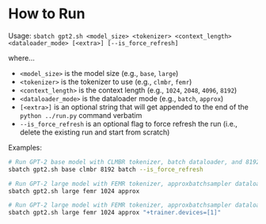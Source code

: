 # How to Run

Usage: `sbatch gpt2.sh <model_size> <tokenizer> <context_length> <dataloader_mode> [<extra>] [--is_force_refresh]`

where...
- `<model_size>` is the model size (e.g., `base`, `large`)
- `<tokenizer>` is the tokenizer to use (e.g., `clmbr`, `femr`)
- `<context_length>` is the context length (e.g., `1024`, `2048`, `4096`, `8192`)
- `<dataloader_mode>` is the dataloader mode (e.g., `batch`, `approx`)
- `[<extra>]` is an optional string that will get appended to the end of the `python ../run.py` command verbatim
- `--is_force_refresh` is an optional flag to force refresh the run (i.e., delete the existing run and start from scratch)

Examples:

```sh
# Run GPT-2 base model with CLMBR tokenizer, batch dataloader, and 8192 context length; force train from scratch and not resume prior run (even if exists)
sbatch gpt2.sh base clmbr 8192 batch --is_force_refresh

# Run GPT-2 large model with FEMR tokenizer, approxbatchsampler dataloader, and 1024 context length; resume prior run if exists
sbatch gpt2.sh large femr 1024 approx

# Run GPT-2 large model with FEMR tokenizer, approxbatchsampler dataloader, and 1024 context length; resume prior run if exists; overwrite the default device assignment to GPU 1
sbatch gpt2.sh large femr 1024 approx "+trainer.devices=[1]"
```